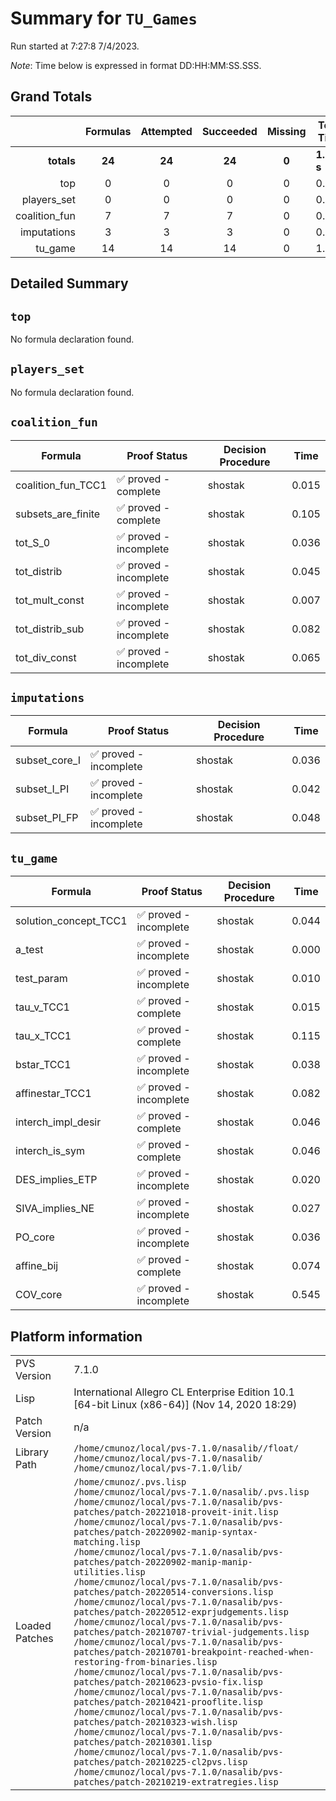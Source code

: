 # Summary for `TU_Games`
Run started at 7:27:8 7/4/2023.

_Note_: Time below is expressed in format DD:HH:MM:SS.SSS.
## Grand Totals 
|            | Formulas | Attempted | Succeeded | Missing | Total Time |
| ---:       | :---:    | :---:     | :---:     | :---:   | ---        |
| **totals** | **24**   | **24**    | **24**    | **0**  | **1.579 s**   |
|top|0|0|0|0|0.000|
|players_set|0|0|0|0|0.000|
|coalition_fun|7|7|7|0|0.355|
|imputations|3|3|3|0|0.126|
|tu_game|14|14|14|0|1.098|
## Detailed Summary 
## `top`
No formula declaration found.
## `players_set`
No formula declaration found.
## `coalition_fun`

| Formula | Proof Status | Decision Procedure | Time |
| ---     | ---          | ---                | ---  |
|coalition_fun_TCC1|✅ proved - complete|shostak|0.015|
|subsets_are_finite|✅ proved - complete|shostak|0.105|
|tot_S_0|✅ proved - incomplete|shostak|0.036|
|tot_distrib|✅ proved - incomplete|shostak|0.045|
|tot_mult_const|✅ proved - incomplete|shostak|0.007|
|tot_distrib_sub|✅ proved - incomplete|shostak|0.082|
|tot_div_const|✅ proved - incomplete|shostak|0.065|

## `imputations`

| Formula | Proof Status | Decision Procedure | Time |
| ---     | ---          | ---                | ---  |
|subset_core_I|✅ proved - incomplete|shostak|0.036|
|subset_I_PI|✅ proved - incomplete|shostak|0.042|
|subset_PI_FP|✅ proved - incomplete|shostak|0.048|

## `tu_game`

| Formula | Proof Status | Decision Procedure | Time |
| ---     | ---          | ---                | ---  |
|solution_concept_TCC1|✅ proved - incomplete|shostak|0.044|
|a_test|✅ proved - incomplete|shostak|0.000|
|test_param|✅ proved - incomplete|shostak|0.010|
|tau_v_TCC1|✅ proved - complete|shostak|0.015|
|tau_x_TCC1|✅ proved - complete|shostak|0.115|
|bstar_TCC1|✅ proved - incomplete|shostak|0.038|
|affinestar_TCC1|✅ proved - incomplete|shostak|0.082|
|interch_impl_desir|✅ proved - complete|shostak|0.046|
|interch_is_sym|✅ proved - complete|shostak|0.046|
|DES_implies_ETP|✅ proved - incomplete|shostak|0.020|
|SIVA_implies_NE|✅ proved - incomplete|shostak|0.027|
|PO_core|✅ proved - incomplete|shostak|0.036|
|affine_bij|✅ proved - complete|shostak|0.074|
|COV_core|✅ proved - incomplete|shostak|0.545|
## Platform information 
|  |  |
|---|---|
| PVS Version | 7.1.0 |
| Lisp| International Allegro CL Enterprise Edition 10.1 [64-bit Linux (x86-64)] (Nov 14, 2020 18:29)|
| Patch Version| n/a|
| Library Path| `/home/cmunoz/local/pvs-7.1.0/nasalib//float/`<br/>`/home/cmunoz/local/pvs-7.1.0/nasalib/`<br/>`/home/cmunoz/local/pvs-7.1.0/lib/`|
| Loaded Patches | `/home/cmunoz/.pvs.lisp`<br/>`/home/cmunoz/local/pvs-7.1.0/nasalib/.pvs.lisp`<br/>`/home/cmunoz/local/pvs-7.1.0/nasalib/pvs-patches/patch-20221018-proveit-init.lisp`<br/>`/home/cmunoz/local/pvs-7.1.0/nasalib/pvs-patches/patch-20220902-manip-syntax-matching.lisp`<br/>`/home/cmunoz/local/pvs-7.1.0/nasalib/pvs-patches/patch-20220902-manip-manip-utilities.lisp`<br/>`/home/cmunoz/local/pvs-7.1.0/nasalib/pvs-patches/patch-20220514-conversions.lisp`<br/>`/home/cmunoz/local/pvs-7.1.0/nasalib/pvs-patches/patch-20220512-exprjudgements.lisp`<br/>`/home/cmunoz/local/pvs-7.1.0/nasalib/pvs-patches/patch-20210707-trivial-judgements.lisp`<br/>`/home/cmunoz/local/pvs-7.1.0/nasalib/pvs-patches/patch-20210701-breakpoint-reached-when-restoring-from-binaries.lisp`<br/>`/home/cmunoz/local/pvs-7.1.0/nasalib/pvs-patches/patch-20210623-pvsio-fix.lisp`<br/>`/home/cmunoz/local/pvs-7.1.0/nasalib/pvs-patches/patch-20210421-prooflite.lisp`<br/>`/home/cmunoz/local/pvs-7.1.0/nasalib/pvs-patches/patch-20210323-wish.lisp`<br/>`/home/cmunoz/local/pvs-7.1.0/nasalib/pvs-patches/patch-20210301.lisp`<br/>`/home/cmunoz/local/pvs-7.1.0/nasalib/pvs-patches/patch-20210225-cl2pvs.lisp`<br/>`/home/cmunoz/local/pvs-7.1.0/nasalib/pvs-patches/patch-20210219-extratregies.lisp`|
